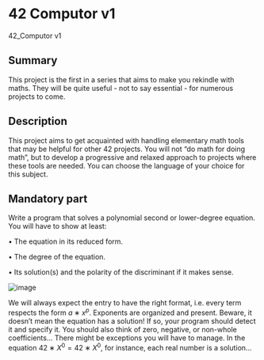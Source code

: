# 42 Computor v1
42_Computor v1 

## Summary
This project is the first in a series that aims to make you rekindle with maths. They will be quite useful - not to say essential - for numerous projects to come.

## Description
This project aims to get acquainted with handling elementary math tools that may be helpful for other 42 projects. You will not “do math for doing math”, but to develop a progressive and relaxed approach to projects where these tools are needed. You can choose the language of your choice for this subject.

## Mandatory part
Write a program that solves a polynomial second or lower-degree equation. You will have
to show at least:

• The equation in its reduced form.

• The degree of the equation.

• Its solution(s) and the polarity of the discriminant if it makes sense.

![image](https://github.com/luis-prates/computorv1/assets/80156766/0cdc31c9-1bec-4716-b3d1-d6f2f325f8c8)

We will always expect the entry to have the right format, i.e. every term respects the form $a∗x^p$. Exponents are organized and present. Beware, it doesn’t mean the equation has a solution! If so, your program should detect it and specify it. You should also think of zero, negative, or non-whole coefficients...
There might be exceptions you will have to manage. In the equation $42∗X^0 = 42∗X^0$, for instance, each real number is a solution...
